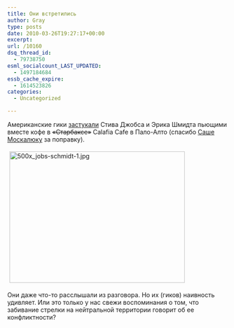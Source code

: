```yaml
---
title: Они встретились
author: Gray
type: posts
date: 2010-03-26T19:27:17+00:00
excerpt:
url: /10160
dsq_thread_id:
  - 79738750
esml_socialcount_LAST_UPDATED:
  - 1497184684
essb_cache_expire:
  - 1614523826
categories:
  - Uncategorized

---
```








Американские гики <a href="http://gizmodo.com/5503004/steve-jobs-and-eric-schmidt-spotted-together-again-photos" target="_blank">застукали</a> Стива Джобса и Эрика Шмидта пьющими вместе кофе в <strike>«Старбаксе»</strike> Calafia Cafe в Пало-Алто (спасибо <a href="http://moskalyuk.name/" target="_blank">Саше Москалюку</a> за поправку).

<img src="https://i2.wp.com/www.searchengines.ru/blog/500x_jobs-schmidt-1.jpg?resize=400%2C300" width="400" height="300" alt="500x_jobs-schmidt-1.jpg" style="margin-top:5px; margin-right:5px; margin-bottom:5px; margin-left:5px;" data-recalc-dims="1" /> 

Они даже <nobr>что-то</nobr> расслышали из разговора. Но их (гиков) наивность удивляет. Или это только у нас свежи воспоминания о том, что забивание стрелки на нейтральной территории говорит об ее конфликтности?